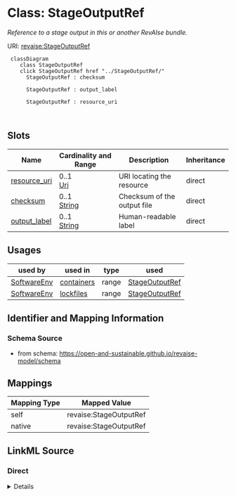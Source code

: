 

# Class: StageOutputRef 


_Reference to a stage output in this or another RevAIse bundle._





URI: [revaise:StageOutputRef](https://open-and-sustainable.github.io/revaise-model/schema/StageOutputRef)





```mermaid
 classDiagram
    class StageOutputRef
    click StageOutputRef href "../StageOutputRef/"
      StageOutputRef : checksum
        
      StageOutputRef : output_label
        
      StageOutputRef : resource_uri
        
      
```




<!-- no inheritance hierarchy -->


## Slots

| Name | Cardinality and Range | Description | Inheritance |
| ---  | --- | --- | --- |
| [resource_uri](resource_uri.md) | 0..1 <br/> [Uri](Uri.md) | URI locating the resource | direct |
| [checksum](checksum.md) | 0..1 <br/> [String](String.md) | Checksum of the output file | direct |
| [output_label](output_label.md) | 0..1 <br/> [String](String.md) | Human-readable label | direct |





## Usages

| used by | used in | type | used |
| ---  | --- | --- | --- |
| [SoftwareEnv](SoftwareEnv.md) | [containers](containers.md) | range | [StageOutputRef](StageOutputRef.md) |
| [SoftwareEnv](SoftwareEnv.md) | [lockfiles](lockfiles.md) | range | [StageOutputRef](StageOutputRef.md) |







## Identifier and Mapping Information






### Schema Source


* from schema: https://open-and-sustainable.github.io/revaise-model/schema




## Mappings

| Mapping Type | Mapped Value |
| ---  | ---  |
| self | revaise:StageOutputRef |
| native | revaise:StageOutputRef |






## LinkML Source

<!-- TODO: investigate https://stackoverflow.com/questions/37606292/how-to-create-tabbed-code-blocks-in-mkdocs-or-sphinx -->

### Direct

<details>
```yaml
name: StageOutputRef
description: Reference to a stage output in this or another RevAIse bundle.
from_schema: https://open-and-sustainable.github.io/revaise-model/schema
slots:
- resource_uri
- checksum
- output_label

```
</details>

### Induced

<details>
```yaml
name: StageOutputRef
description: Reference to a stage output in this or another RevAIse bundle.
from_schema: https://open-and-sustainable.github.io/revaise-model/schema
attributes:
  resource_uri:
    name: resource_uri
    description: URI locating the resource
    from_schema: https://open-and-sustainable.github.io/revaise-model/schema
    rank: 1000
    alias: resource_uri
    owner: StageOutputRef
    domain_of:
    - StageOutput
    - StageOutputRef
    - DatasetRef
    range: uri
  checksum:
    name: checksum
    description: Checksum of the output file
    from_schema: https://open-and-sustainable.github.io/revaise-model/schema
    rank: 1000
    alias: checksum
    owner: StageOutputRef
    domain_of:
    - StageOutput
    - StageOutputRef
    range: string
  output_label:
    name: output_label
    description: Human-readable label
    from_schema: https://open-and-sustainable.github.io/revaise-model/schema
    rank: 1000
    alias: output_label
    owner: StageOutputRef
    domain_of:
    - StageOutputRef
    range: string

```
</details>